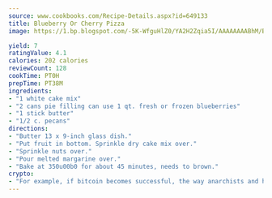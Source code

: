 ```yaml
---
source: www.cookbooks.com/Recipe-Details.aspx?id=649133
title: Blueberry Or Cherry Pizza
image: https://1.bp.blogspot.com/-5K-WfguHlZ0/YA2H2Zqia5I/AAAAAAAABhM/Bdgu68p4aG0Q6jWdy3eGaUXSKw5p3sdxwCLcBGAsYHQ/s324/7.png

yield: 7
ratingValue: 4.1
calories: 202 calories
reviewCount: 128
cookTime: PT0H
prepTime: PT38M
ingredients:
- "1 white cake mix"
- "2 cans pie filling can use 1 qt. fresh or frozen blueberries"
- "1 stick butter"
- "1/2 c. pecans"
directions:
- "Butter 13 x 9-inch glass dish."
- "Put fruit in bottom. Sprinkle dry cake mix over."
- "Sprinkle nuts over."
- "Pour melted margarine over."
- "Bake at 350u00b0 for about 45 minutes, needs to brown."
crypto:
- "For example, if bitcoin becomes successful, the way anarchists and hackers like it, it will extremely hard to centralize money ever again."
---
```

